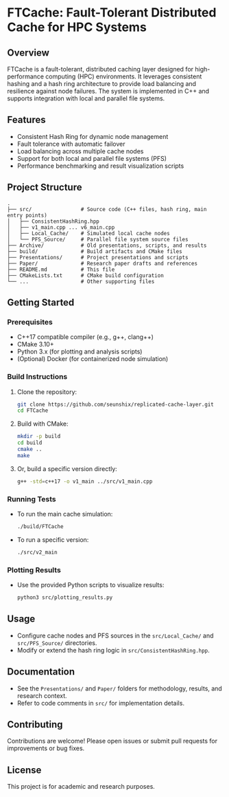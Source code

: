 # FTCache: Fault-Tolerant Distributed Cache for HPC Systems

## Overview

FTCache is a fault-tolerant, distributed caching layer designed for high-performance computing (HPC) environments. It leverages consistent hashing and a hash ring architecture to provide load balancing and resilience against node failures. The system is implemented in C++ and supports integration with local and parallel file systems.

## Features

- Consistent Hash Ring for dynamic node management
- Fault tolerance with automatic failover
- Load balancing across multiple cache nodes
- Support for both local and parallel file systems (PFS)
- Performance benchmarking and result visualization scripts

## Project Structure

```
.
├── src/                # Source code (C++ files, hash ring, main entry points)
│   ├── ConsistentHashRing.hpp
│   ├── v1_main.cpp ... v6_main.cpp
│   ├── Local_Cache/    # Simulated local cache nodes
│   └── PFS_Source/     # Parallel file system source files
├── Archive/            # Old presentations, scripts, and results
├── build/              # Build artifacts and CMake files
├── Presentations/      # Project presentations and scripts
├── Paper/              # Research paper drafts and references
├── README.md           # This file
├── CMakeLists.txt      # CMake build configuration
└── ...                 # Other supporting files
```

## Getting Started

### Prerequisites

- C++17 compatible compiler (e.g., g++, clang++)
- CMake 3.10+
- Python 3.x (for plotting and analysis scripts)
- (Optional) Docker (for containerized node simulation)

### Build Instructions

1. Clone the repository:
   ```sh
   git clone https://github.com/seunshix/replicated-cache-layer.git
   cd FTCache
   ```

2. Build with CMake:
   ```sh
   mkdir -p build
   cd build
   cmake ..
   make
   ```

3. Or, build a specific version directly:
   ```sh
   g++ -std=c++17 -o v1_main ../src/v1_main.cpp
   ```

### Running Tests

- To run the main cache simulation:
  ```sh
  ./build/FTCache
  ```
- To run a specific version:
  ```sh
  ./src/v2_main
  ```

### Plotting Results

- Use the provided Python scripts to visualize results:
  ```sh
  python3 src/plotting_results.py
  ```

## Usage

- Configure cache nodes and PFS sources in the `src/Local_Cache/` and `src/PFS_Source/` directories.
- Modify or extend the hash ring logic in `src/ConsistentHashRing.hpp`.

## Documentation

- See the `Presentations/` and `Paper/` folders for methodology, results, and research context.
- Refer to code comments in `src/` for implementation details.

## Contributing

Contributions are welcome! Please open issues or submit pull requests for improvements or bug fixes.

## License

This project is for academic and research purposes.
